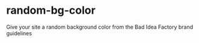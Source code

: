 # random-bg-color
Give your site a random background color from the Bad Idea Factory brand guidelines
